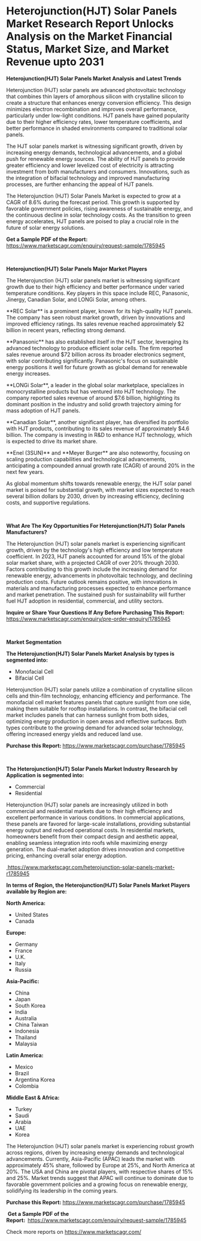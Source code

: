 <p><h1>Heterojunction(HJT) Solar Panels Market Research Report Unlocks Analysis on the Market Financial Status, Market Size, and Market Revenue upto 2031</h1></p><p><strong>Heterojunction(HJT) Solar Panels Market Analysis and Latest Trends</strong></p>
<p><p>Heterojunction (HJT) solar panels are advanced photovoltaic technology that combines thin layers of amorphous silicon with crystalline silicon to create a structure that enhances energy conversion efficiency. This design minimizes electron recombination and improves overall performance, particularly under low-light conditions. HJT panels have gained popularity due to their higher efficiency rates, lower temperature coefficients, and better performance in shaded environments compared to traditional solar panels.</p><p>The HJT solar panels market is witnessing significant growth, driven by increasing energy demands, technological advancements, and a global push for renewable energy sources. The ability of HJT panels to provide greater efficiency and lower levelized cost of electricity is attracting investment from both manufacturers and consumers. Innovations, such as the integration of bifacial technology and improved manufacturing processes, are further enhancing the appeal of HJT panels.</p><p>The Heterojunction (HJT) Solar Panels Market is expected to grow at a CAGR of 8.6% during the forecast period. This growth is supported by favorable government policies, rising awareness of sustainable energy, and the continuous decline in solar technology costs. As the transition to green energy accelerates, HJT panels are poised to play a crucial role in the future of solar energy solutions.</p></p>
<p><strong>Get a Sample PDF of the Report:&nbsp;</strong> <a href="https://www.marketscagr.com/enquiry/request-sample/1785945?utm_campaign=1836&utm_medium=2&utm_source=Github&utm_content=ia&utm_term=27122024&utm_id=heterojunctionhjt-solar-panels">https://www.marketscagr.com/enquiry/request-sample/1785945</a></p>
<p>&nbsp;</p>
<p><strong>Heterojunction(HJT) Solar Panels Major Market Players</strong></p>
<p><p>The Heterojunction (HJT) solar panels market is witnessing significant growth due to their high efficiency and better performance under varied temperature conditions. Key players in this space include REC, Panasonic, Jinergy, Canadian Solar, and LONGi Solar, among others.</p><p>**REC Solar** is a prominent player, known for its high-quality HJT panels. The company has seen robust market growth, driven by innovations and improved efficiency ratings. Its sales revenue reached approximately $2 billion in recent years, reflecting strong demand.</p><p>**Panasonic** has also established itself in the HJT sector, leveraging its advanced technology to produce efficient solar cells. The firm reported sales revenue around $72 billion across its broader electronics segment, with solar contributing significantly. Panasonic's focus on sustainable energy positions it well for future growth as global demand for renewable energy increases.</p><p>**LONGi Solar**, a leader in the global solar marketplace, specializes in monocrystalline products but has ventured into HJT technology. The company reported sales revenue of around $7.6 billion, highlighting its dominant position in the industry and solid growth trajectory aiming for mass adoption of HJT panels.</p><p>**Canadian Solar**, another significant player, has diversified its portfolio with HJT products, contributing to its sales revenue of approximately $4.6 billion. The company is investing in R&D to enhance HJT technology, which is expected to drive its market share.</p><p>**Enel (3SUN)** and **Meyer Burger** are also noteworthy, focusing on scaling production capabilities and technological advancements, anticipating a compounded annual growth rate (CAGR) of around 20% in the next few years.</p><p>As global momentum shifts towards renewable energy, the HJT solar panel market is poised for substantial growth, with market sizes expected to reach several billion dollars by 2030, driven by increasing efficiency, declining costs, and supportive regulations.</p></p>
<p>&nbsp;</p>
<p><strong>What Are The Key Opportunities For Heterojunction(HJT) Solar Panels Manufacturers?</strong></p>
<p><p>The Heterojunction (HJT) solar panels market is experiencing significant growth, driven by the technology's high efficiency and low temperature coefficient. In 2023, HJT panels accounted for around 15% of the global solar market share, with a projected CAGR of over 20% through 2030. Factors contributing to this growth include the increasing demand for renewable energy, advancements in photovoltaic technology, and declining production costs. Future outlook remains positive, with innovations in materials and manufacturing processes expected to enhance performance and market penetration. The sustained push for sustainability will further fuel HJT adoption in residential, commercial, and utility sectors.</p></p>
<p><strong>Inquire or Share Your Questions If Any Before Purchasing This Report:</strong> <a href="https://www.marketscagr.com/enquiry/pre-order-enquiry/1785945?utm_campaign=1836&utm_medium=2&utm_source=Github&utm_content=ia&utm_term=27122024&utm_id=heterojunctionhjt-solar-panels">https://www.marketscagr.com/enquiry/pre-order-enquiry/1785945</a></p>
<p>&nbsp;</p>
<p><strong>Market Segmentation</strong></p>
<p><strong>The Heterojunction(HJT) Solar Panels Market Analysis by types is segmented into:</strong></p>
<p><ul><li>Monofacial Cell</li><li>Bifacial Cell</li></ul></p>
<p><p>Heterojunction (HJT) solar panels utilize a combination of crystalline silicon cells and thin-film technology, enhancing efficiency and performance. The monofacial cell market features panels that capture sunlight from one side, making them suitable for rooftop installations. In contrast, the bifacial cell market includes panels that can harness sunlight from both sides, optimizing energy production in open areas and reflective surfaces. Both types contribute to the growing demand for advanced solar technology, offering increased energy yields and reduced land use.</p></p>
<p><strong>Purchase this Report:&nbsp;</strong><a href="https://www.marketscagr.com/purchase/1785945?utm_campaign=1836&utm_medium=2&utm_source=Github&utm_content=ia&utm_term=27122024&utm_id=heterojunctionhjt-solar-panels">https://www.marketscagr.com/purchase/1785945</a></p>
<p>&nbsp;</p>
<p><strong>The Heterojunction(HJT) Solar Panels Market Industry Research by Application is segmented into:</strong></p>
<p><ul><li>Commercial</li><li>Residential</li></ul></p>
<p><p>Heterojunction (HJT) solar panels are increasingly utilized in both commercial and residential markets due to their high efficiency and excellent performance in various conditions. In commercial applications, these panels are favored for large-scale installations, providing substantial energy output and reduced operational costs. In residential markets, homeowners benefit from their compact design and aesthetic appeal, enabling seamless integration into roofs while maximizing energy generation. The dual-market adoption drives innovation and competitive pricing, enhancing overall solar energy adoption.</p></p>
<p><a href="https://www.marketscagr.com/heterojunction-solar-panels-market-r1785945?utm_campaign=1836&utm_medium=2&utm_source=Github&utm_content=ia&utm_term=27122024&utm_id=heterojunctionhjt-solar-panels">&nbsp;https://www.marketscagr.com/heterojunction-solar-panels-market-r1785945</a></p>
<p><strong>In terms of Region, the Heterojunction(HJT) Solar Panels Market Players available by Region are:</strong></p>
<p>
    <p> <strong> North America: </strong>
        <ul>
            <li>United States</li>
            <li>Canada</li>
        </ul>
        </p> 
    <p> <strong> Europe: </strong>
        <ul>
            <li>Germany</li>
            <li>France</li>
            <li>U.K.</li>
            <li>Italy</li>
            <li>Russia</li>
        </ul>
        </p> 
    <p> <strong> Asia-Pacific: </strong>
        <ul>
            <li>China</li>
            <li>Japan</li>
            <li>South Korea</li>
            <li>India</li>
            <li>Australia</li>
            <li>China Taiwan</li>
            <li>Indonesia</li>
            <li>Thailand</li>
            <li>Malaysia</li>
        </ul>
        </p> 
    <p> <strong> Latin America: </strong>
        <ul>
            <li>Mexico</li>
            <li>Brazil</li>
            <li>Argentina Korea</li>
            <li>Colombia</li>
        </ul>
        </p> 
    <p> <strong> Middle East & Africa: </strong>
        <ul>
            <li>Turkey</li>
            <li>Saudi</li>
            <li>Arabia</li>
            <li>UAE</li>
            <li>Korea</li>
        </ul>
    </p>
    </p>
<p><p>The Heterojunction (HJT) solar panels market is experiencing robust growth across regions, driven by increasing energy demands and technological advancements. Currently, Asia-Pacific (APAC) leads the market with approximately 45% share, followed by Europe at 25%, and North America at 20%. The USA and China are pivotal players, with respective shares of 15% and 25%. Market trends suggest that APAC will continue to dominate due to favorable government policies and a growing focus on renewable energy, solidifying its leadership in the coming years.</p></p>
<p><strong>Purchase this Report: </strong><a href="https://www.marketscagr.com/purchase/1785945?utm_campaign=1836&utm_medium=2&utm_source=Github&utm_content=ia&utm_term=27122024&utm_id=heterojunctionhjt-solar-panels">https://www.marketscagr.com/purchase/1785945</a></p>
<p>&nbsp;<strong>Get a Sample PDF of the Report:&nbsp;&nbsp;</strong><a href="https://www.marketscagr.com/enquiry/request-sample/1785945?utm_campaign=1836&utm_medium=2&utm_source=Github&utm_content=ia&utm_term=27122024&utm_id=heterojunctionhjt-solar-panels">https://www.marketscagr.com/enquiry/request-sample/1785945</a></p>
<p><strong></strong></p>
<p>Check more reports on <a href="https://www.marketscagr.com/?utm_campaign=1836&utm_medium=2&utm_source=Github&utm_content=ia&utm_term=27122024&utm_id=heterojunctionhjt-solar-panels">https://www.marketscagr.com/</a></p>